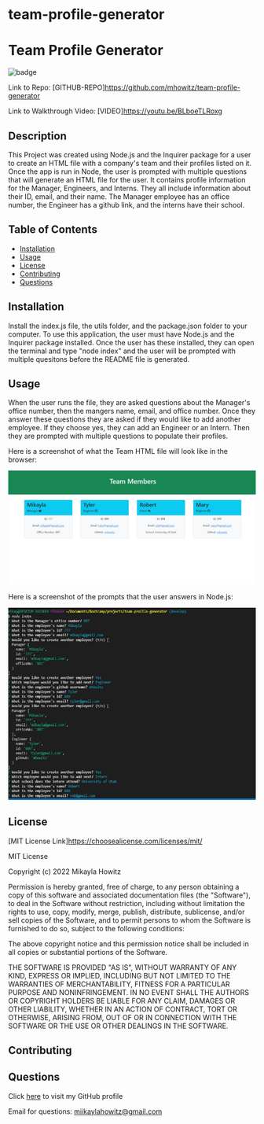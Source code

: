 # team-profile-generator
  # Team Profile Generator
  ![badge](https://img.shields.io/badge/MIT-License-Green)

  Link to Repo: [GITHUB-REPO]https://github.com/mhowitz/team-profile-generator

  Link to Walkthrough Video: [VIDEO]https://youtu.be/BLboeTLRoxg
  
  ## Description

  This Project was created using Node.js and the Inquirer package for a user to create an HTML file with a company's team and their profiles listed on it. Once the app is run in Node, the user is prompted with multiple questions that will generate an HTML file for the user. It contains profile information for the Manager, Engineers, and Interns. They all include information about their ID, email, and their name. The Manager employee has an office number, the Engineer has a github link, and the interns have their school.

  ## Table of Contents

  * [Installation](#installation)
  * [Usage](#usage)
  * [License](#license)
  * [Contributing](#contributing)
  * [Questions](#questions)
  
  
  ## Installation

  Install the index.js file, the utils folder, and the package.json folder to your computer. To use this application, the user must have Node.js and the Inquirer package installed. Once the user has these installed, they can open the terminal and type "node index" and the user will be prompted with multiple quesitons before the README file is generated.
  
  ## Usage

  When the user runs the file, they are asked questions about the Manager's office number, then the mangers name, email, and office number. Once they answer these questions they are asked if they would like to add another employee. If they choose yes, they can add an Engineer or an Intern. Then they are prompted with multiple questions to populate their profiles.
  
  Here is a screenshot of what the Team HTML file will look like in the browser:
  
  ![screenshot-of-browser](images/html.JPG)
  
  
  Here is a screenshot of the prompts that the user answers in Node.js:
  
  ![screenshot-of-terminal](images/node.JPG)
  
  ## License 

  [MIT License Link]https://choosealicense.com/licenses/mit/
  
  MIT License

Copyright (c) 2022 Mikayla Howitz

Permission is hereby granted, free of charge, to any person obtaining a copy of this software and associated documentation files (the "Software"), to deal in the Software without restriction, including without limitation the rights to use, copy, modify, merge, publish, distribute, sublicense, and/or sell copies of the Software, and to permit persons to whom the Software is furnished to do so, subject to the following conditions:

The above copyright notice and this permission notice shall be included in all copies or substantial portions of the Software.

THE SOFTWARE IS PROVIDED "AS IS", WITHOUT WARRANTY OF ANY KIND, EXPRESS OR IMPLIED, INCLUDING BUT NOT LIMITED TO THE WARRANTIES OF MERCHANTABILITY, FITNESS FOR A PARTICULAR PURPOSE AND NONINFRINGEMENT. IN NO EVENT SHALL THE AUTHORS OR COPYRIGHT HOLDERS BE LIABLE FOR ANY CLAIM, DAMAGES OR OTHER LIABILITY, WHETHER IN AN ACTION OF CONTRACT, TORT OR OTHERWISE, ARISING FROM, OUT OF OR IN CONNECTION WITH THE SOFTWARE OR THE USE OR OTHER DEALINGS IN THE SOFTWARE.

  ## Contributing

  
  ## Questions

  Click [here](https://github.com/mhowitz) to visit my GitHub profile

  Email for questions: miikaylahowitz@gmail.com


